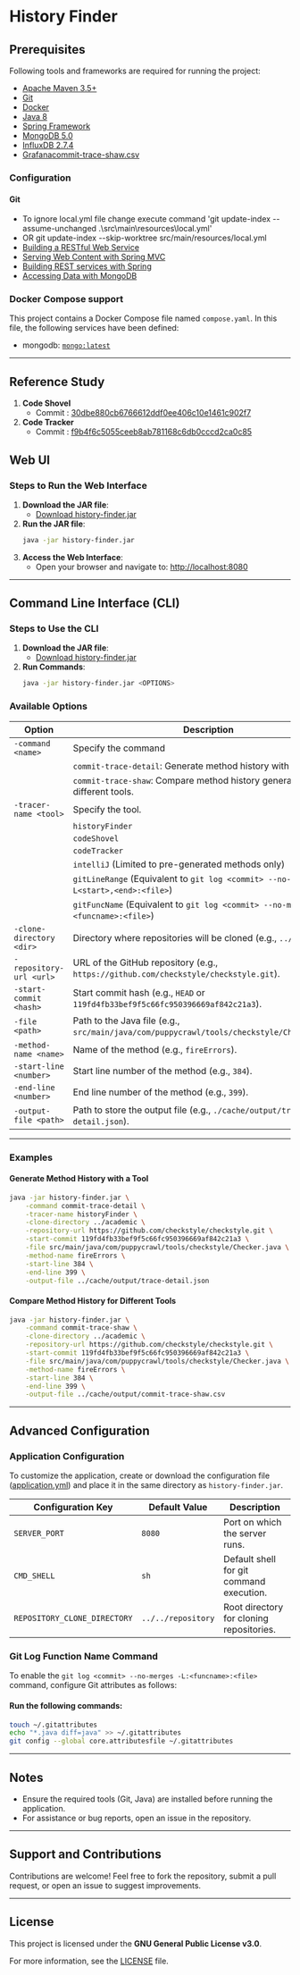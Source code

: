 # History Finder

## Prerequisites
Following tools and frameworks are required for running the project:

* [Apache Maven 3.5+](https://maven.apache.org/)
* [Git](https://git-scm.com/)
* [Docker](https://www.docker.com/)
* [Java 8](https://www.oracle.com/java/technologies/java8.html)
* [Spring Framework](https://spring.io/)
* [MongoDB 5.0](https://www.mongodb.com)
* [InfluxDB 2.7.4](https://www.influxdata.com/)
* [Grafana](https://grafana.com/)[commit-trace-shaw.csv](..%2Frepertory%2Fcommit-trace-shaw.csv)

### Configuration

#### Git
* To ignore local.yml file change execute command 'git update-index --assume-unchanged .\src\main\resources\local.yml'
* OR  git update-index --skip-worktree src/main/resources/local.yml
* [Building a RESTful Web Service](https://spring.io/guides/gs/rest-service/)
* [Serving Web Content with Spring MVC](https://spring.io/guides/gs/serving-web-content/)
* [Building REST services with Spring](https://spring.io/guides/tutorials/rest/)
* [Accessing Data with MongoDB](https://spring.io/guides/gs/accessing-data-mongodb/)

### Docker Compose support

This project contains a Docker Compose file named `compose.yaml`.
In this file, the following services have been defined:

* mongodb: [`mongo:latest`](https://hub.docker.com/_/mongo)

---
## Reference Study
1. **Code Shovel**
   - Commit : [30dbe880cb6766612ddf0ee406c10e1461c902f7](https://github.com/ataraxie/codeshovel/tree/30dbe880cb6766612ddf0ee406c10e1461c902f7)
2. **Code Tracker**
   - Commit : [f9b4f6c5055ceeb8ab781168c6db0cccd2ca0c85](https://github.com/jodavimehran/code-tracker/tree/f9b4f6c5055ceeb8ab781168c6db0cccd2ca0c85)
## Web UI

### Steps to Run the Web Interface
1. **Download the JAR file**:
    - [Download history-finder.jar](https://github.com/shaifulcse/HistoryFinder/releases/download/release-1.06/history-finder.jar)
2. **Run the JAR file**:
   ```bash
   java -jar history-finder.jar
   ```
3. **Access the Web Interface**:
    - Open your browser and navigate to: [http://localhost:8080](http://localhost:8080)

---

## Command Line Interface (CLI)

### Steps to Use the CLI
1. **Download the JAR file**:
    - [Download history-finder.jar](https://github.com/shaifulcse/HistoryFinder/releases/download/release-1.06/history-finder.jar)
2. **Run Commands**:
   ```bash
   java -jar history-finder.jar <OPTIONS>
   ```

### Available Options

| **Option**                     | **Description**                                                                             |
|--------------------------------|---------------------------------------------------------------------------------------------|
| `-command <name>`              | Specify the command                                                                         |
|                                | `commit-trace-detail`: Generate method history with a tool.                                 |
|                                | `commit-trace-shaw`: Compare method history generated by different tools.                   |
| `-tracer-name <tool>`          | Specify the tool.                                                                           |
|                                | `historyFinder`                                                                             |
|                                | `codeShovel`                                                                                |
|                                | `codeTracker`                                                                               |
|                                | `intelliJ` (Limited to pre-generated methods only)                                          |
|                                | `gitLineRange` (Equivalent to `git log <commit> --no-merges -L<start>,<end>:<file>`)        |
|                                | `gitFuncName` (Equivalent to `git log <commit> --no-merges -L:<funcname>:<file>`)           |
| `-clone-directory <dir>`       | Directory where repositories will be cloned (e.g., `../academic`).                          |
| `-repository-url <url>`        | URL of the GitHub repository (e.g., `https://github.com/checkstyle/checkstyle.git`).        |
| `-start-commit <hash>`         | Start commit hash (e.g., `HEAD` or `119fd4fb33bef9f5c66fc950396669af842c21a3`).             |
| `-file <path>`                 | Path to the Java file (e.g., `src/main/java/com/puppycrawl/tools/checkstyle/Checker.java`). |
| `-method-name <name>`         | Name of the method (e.g., `fireErrors`).                                                    |
| `-start-line <number>`         | Start line number of the method (e.g., `384`).                                              |
| `-end-line <number>`           | End line number of the method (e.g., `399`).                                                |
| `-output-file <path>`          | Path to store the output file (e.g., `./cache/output/trace-detail.json`).                   |

---

### Examples

#### **Generate Method History with a Tool**
```bash
java -jar history-finder.jar \
    -command commit-trace-detail \
    -tracer-name historyFinder \
    -clone-directory ../academic \
    -repository-url https://github.com/checkstyle/checkstyle.git \
    -start-commit 119fd4fb33bef9f5c66fc950396669af842c21a3 \
    -file src/main/java/com/puppycrawl/tools/checkstyle/Checker.java \
    -method-name fireErrors \
    -start-line 384 \
    -end-line 399 \
    -output-file ../cache/output/trace-detail.json

```

#### **Compare Method History for Different Tools**
```bash
java -jar history-finder.jar \
    -command commit-trace-shaw \
    -clone-directory ../academic \
    -repository-url https://github.com/checkstyle/checkstyle.git \
    -start-commit 119fd4fb33bef9f5c66fc950396669af842c21a3 \
    -file src/main/java/com/puppycrawl/tools/checkstyle/Checker.java \
    -method-name fireErrors \
    -start-line 384 \
    -end-line 399 \
    -output-file ../cache/output/commit-trace-shaw.csv

```

---

## Advanced Configuration

### Application Configuration
To customize the application, create or download the configuration file ([application.yml](https://github.com/shaifulcse/HistoryFinder/releases/download/release-1.06/application.yml)) and place it in the same directory as `history-finder.jar`.

| **Configuration Key**          | **Default Value**  | **Description**                          |
|---------------------------------|--------------------|------------------------------------------|
| `SERVER_PORT`                   | `8080`             | Port on which the server runs.           |
| `CMD_SHELL`                     | `sh`               | Default shell for git command execution. |
| `REPOSITORY_CLONE_DIRECTORY`    | `../../repository` | Root directory for cloning repositories. |

### Git Log Function Name Command

To enable the `git log <commit> --no-merges -L:<funcname>:<file>` command, configure Git attributes as follows:

#### Run the following commands:
   ```bash
   touch ~/.gitattributes
   echo "*.java diff=java" >> ~/.gitattributes
   git config --global core.attributesfile ~/.gitattributes
   ```

---

## Notes
- Ensure the required tools (Git, Java) are installed before running the application.
- For assistance or bug reports, open an issue in the repository.

---

## Support and Contributions

Contributions are welcome! Feel free to fork the repository, submit a pull request, or open an issue to suggest improvements.

---

[//]: # (## License)
## License

This project is licensed under the **GNU General Public License v3.0**.

For more information, see the [LICENSE](./LICENSE) file.
